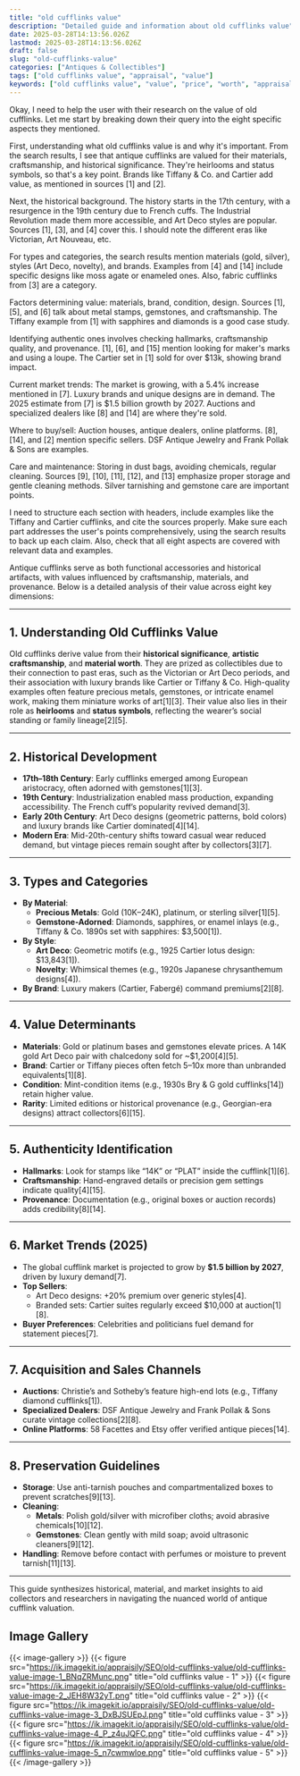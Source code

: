 ```yaml
---
title: "old cufflinks value"
description: "Detailed guide and information about old cufflinks value"
date: 2025-03-28T14:13:56.026Z
lastmod: 2025-03-28T14:13:56.026Z
draft: false
slug: "old-cufflinks-value"
categories: ["Antiques & Collectibles"]
tags: ["old cufflinks value", "appraisal", "value"]
keywords: ["old cufflinks value", "value", "price", "worth", "appraisal"]
---
```


<think>
Okay, I need to help the user with their research on the value of old cufflinks. Let me start by breaking down their query into the eight specific aspects they mentioned. 

First, understanding what old cufflinks value is and why it's important. From the search results, I see that antique cufflinks are valued for their materials, craftsmanship, and historical significance. They're heirlooms and status symbols, so that's a key point. Brands like Tiffany & Co. and Cartier add value, as mentioned in sources [1] and [2].

Next, the historical background. The history starts in the 17th century, with a resurgence in the 19th century due to French cuffs. The Industrial Revolution made them more accessible, and Art Deco styles are popular. Sources [1], [3], and [4] cover this. I should note the different eras like Victorian, Art Nouveau, etc.

For types and categories, the search results mention materials (gold, silver), styles (Art Deco, novelty), and brands. Examples from [4] and [14] include specific designs like moss agate or enameled ones. Also, fabric cufflinks from [3] are a category.

Factors determining value: materials, brand, condition, design. Sources [1], [5], and [6] talk about metal stamps, gemstones, and craftsmanship. The Tiffany example from [1] with sapphires and diamonds is a good case study.

Identifying authentic ones involves checking hallmarks, craftsmanship quality, and provenance. [1], [6], and [15] mention looking for maker's marks and using a loupe. The Cartier set in [1] sold for over $13k, showing brand impact.

Current market trends: The market is growing, with a 5.4% increase mentioned in [7]. Luxury brands and unique designs are in demand. The 2025 estimate from [7] is $1.5 billion growth by 2027. Auctions and specialized dealers like [8] and [14] are where they're sold.

Where to buy/sell: Auction houses, antique dealers, online platforms. [8], [14], and [2] mention specific sellers. DSF Antique Jewelry and Frank Pollak & Sons are examples.

Care and maintenance: Storing in dust bags, avoiding chemicals, regular cleaning. Sources [9], [10], [11], [12], and [13] emphasize proper storage and gentle cleaning methods. Silver tarnishing and gemstone care are important points.

I need to structure each section with headers, include examples like the Tiffany and Cartier cufflinks, and cite the sources properly. Make sure each part addresses the user's points comprehensively, using the search results to back up each claim. Also, check that all eight aspects are covered with relevant data and examples.
</think>

Antique cufflinks serve as both functional accessories and historical artifacts, with values influenced by craftsmanship, materials, and provenance. Below is a detailed analysis of their value across eight key dimensions:

---

## 1. **Understanding Old Cufflinks Value**  
Old cufflinks derive value from their **historical significance**, **artistic craftsmanship**, and **material worth**. They are prized as collectibles due to their connection to past eras, such as the Victorian or Art Deco periods, and their association with luxury brands like Cartier or Tiffany & Co. High-quality examples often feature precious metals, gemstones, or intricate enamel work, making them miniature works of art[1][3]. Their value also lies in their role as **heirlooms** and **status symbols**, reflecting the wearer’s social standing or family lineage[2][5].

---

## 2. **Historical Development**  
- **17th–18th Century**: Early cufflinks emerged among European aristocracy, often adorned with gemstones[1][3].  
- **19th Century**: Industrialization enabled mass production, expanding accessibility. The French cuff’s popularity revived demand[3].  
- **Early 20th Century**: Art Deco designs (geometric patterns, bold colors) and luxury brands like Cartier dominated[4][14].  
- **Modern Era**: Mid-20th-century shifts toward casual wear reduced demand, but vintage pieces remain sought after by collectors[3][7].  

---

## 3. **Types and Categories**  
- **By Material**:  
  - **Precious Metals**: Gold (10K–24K), platinum, or sterling silver[1][5].  
  - **Gemstone-Adorned**: Diamonds, sapphires, or enamel inlays (e.g., Tiffany & Co. 1890s set with sapphires: $3,500[1]).  
- **By Style**:  
  - **Art Deco**: Geometric motifs (e.g., 1925 Cartier lotus design: $13,843[1]).  
  - **Novelty**: Whimsical themes (e.g., 1920s Japanese chrysanthemum designs[4]).  
- **By Brand**: Luxury makers (Cartier, Fabergé) command premiums[2][8].  

---

## 4. **Value Determinants**  
- **Materials**: Gold or platinum bases and gemstones elevate prices. A 14K gold Art Deco pair with chalcedony sold for ~$1,200[4][5].  
- **Brand**: Cartier or Tiffany pieces often fetch 5–10x more than unbranded equivalents[1][8].  
- **Condition**: Mint-condition items (e.g., 1930s Bry & G gold cufflinks[14]) retain higher value.  
- **Rarity**: Limited editions or historical provenance (e.g., Georgian-era designs) attract collectors[6][15].  

---

## 5. **Authenticity Identification**  
- **Hallmarks**: Look for stamps like “14K” or “PLAT” inside the cufflink[1][6].  
- **Craftsmanship**: Hand-engraved details or precision gem settings indicate quality[4][15].  
- **Provenance**: Documentation (e.g., original boxes or auction records) adds credibility[8][14].  

---

## 6. **Market Trends (2025)**  
- The global cufflink market is projected to grow by **$1.5 billion by 2027**, driven by luxury demand[7].  
- **Top Sellers**:  
  - Art Deco designs: +20% premium over generic styles[4].  
  - Branded sets: Cartier suites regularly exceed $10,000 at auction[1][8].  
- **Buyer Preferences**: Celebrities and politicians fuel demand for statement pieces[7].  

---

## 7. **Acquisition and Sales Channels**  
- **Auctions**: Christie’s and Sotheby’s feature high-end lots (e.g., Tiffany diamond cufflinks[1]).  
- **Specialized Dealers**: DSF Antique Jewelry and Frank Pollak & Sons curate vintage collections[2][8].  
- **Online Platforms**: 58 Facettes and Etsy offer verified antique pieces[14].  

---

## 8. **Preservation Guidelines**  
- **Storage**: Use anti-tarnish pouches and compartmentalized boxes to prevent scratches[9][13].  
- **Cleaning**:  
  - **Metals**: Polish gold/silver with microfiber cloths; avoid abrasive chemicals[10][12].  
  - **Gemstones**: Clean gently with mild soap; avoid ultrasonic cleaners[9][12].  
- **Handling**: Remove before contact with perfumes or moisture to prevent tarnish[11][13].  

---

This guide synthesizes historical, material, and market insights to aid collectors and researchers in navigating the nuanced world of antique cufflink valuation.


## Image Gallery

{{< image-gallery >}}
  {{< figure src="https://ik.imagekit.io/appraisily/SEO/old-cufflinks-value/old-cufflinks-value-image-1_BNqZRMunc.png" title="old cufflinks value - 1" >}}
  {{< figure src="https://ik.imagekit.io/appraisily/SEO/old-cufflinks-value/old-cufflinks-value-image-2_JEH8W32yT.png" title="old cufflinks value - 2" >}}
  {{< figure src="https://ik.imagekit.io/appraisily/SEO/old-cufflinks-value/old-cufflinks-value-image-3_DxBJSUEpJ.png" title="old cufflinks value - 3" >}}
  {{< figure src="https://ik.imagekit.io/appraisily/SEO/old-cufflinks-value/old-cufflinks-value-image-4_P_z4uJQFC.png" title="old cufflinks value - 4" >}}
  {{< figure src="https://ik.imagekit.io/appraisily/SEO/old-cufflinks-value/old-cufflinks-value-image-5_n7cwmwloe.png" title="old cufflinks value - 5" >}}
{{< /image-gallery >}}

